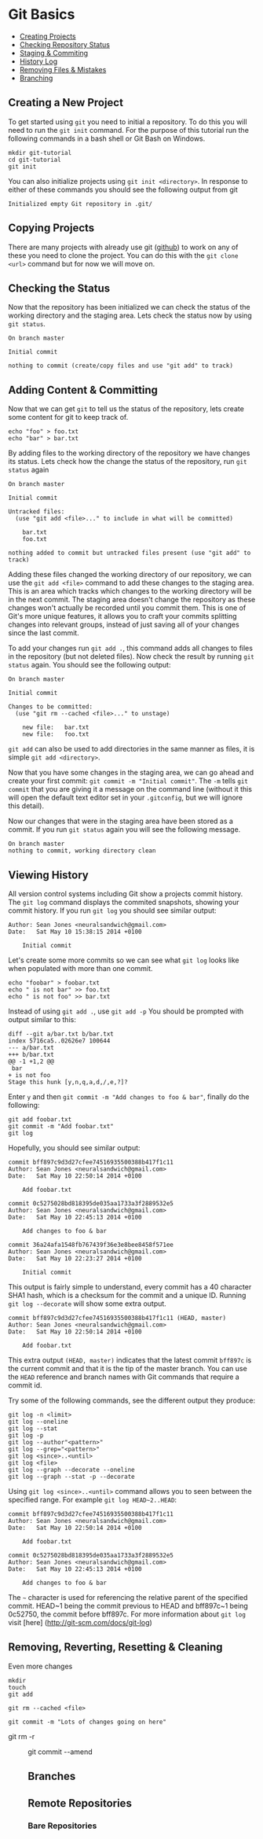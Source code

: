 # Git Basics

* [Creating Projects](#creating-a-new-project)
* [Checking Repository Status](#checking-the-status)
* [Staging & Commiting](#adding-content--committing)
* [History Log](#viewing-history)
* [Removing Files & Mistakes](#removing-reverting-resetting--cleaning)
* [Branching](#branches)

## Creating a New Project

To get started using `git` you need to initial a repository. To do this you will
need to run the `git init` command. For the purpose of this tutorial run the
following commands in a bash shell or Git Bash on Windows.

```
mkdir git-tutorial
cd git-tutorial
git init
```

You can also initialize projects using `git init <directory>`. In response to
either of these commands you should see the following output from git

```
Initialized empty Git repository in .git/
```

## Copying Projects

There are many projects with already use git ([github](http://github.com)) to
work on any of these you need to clone the project. You can do this with the
`git clone <url>` command but for now we will move on.

## Checking the Status

Now that the repository has been initialized we can check the status of the
working directory and the staging area. Lets check the status now by using
`git status`.

```
On branch master

Initial commit

nothing to commit (create/copy files and use "git add" to track)
```

## Adding Content & Committing

Now that we can get `git` to tell us the status of the repository, lets create
some content for git to keep track of.

```
echo "foo" > foo.txt
echo "bar" > bar.txt
```

By adding files to the working directory of the repository we have changes its
status. Lets check how the change the status of the repository, run `git
status` again

```
On branch master

Initial commit

Untracked files:
  (use "git add <file>..." to include in what will be committed)

    bar.txt
    foo.txt

nothing added to commit but untracked files present (use "git add" to track)
```

Adding these files changed the working directory of our repository, we can use
the `git add <file>` command to add these changes to the staging area. This
is an area which tracks which changes to the working directory will be in the
next commit. The staging area doesn't change the repository as these changes
won't actually be recorded until you commit them. This is one of Git's more
unique features, it allows you to craft your commits splitting changes into
relevant groups, instead of just saving all of your changes since the last
commit.

To add your changes run `git add .`, this command adds all changes to files in
the repository (but not deleted files). Now check the result by running
`git status` again. You should see the following output:

```
On branch master

Initial commit

Changes to be committed:
  (use "git rm --cached <file>..." to unstage)

    new file:   bar.txt
    new file:   foo.txt

```

`git add` can also be used to add directories in the same manner as files, it
is simple `git add <directory>`.

Now that you have some changes in the staging area, we can go ahead and create
your first commit: `git commit -m "Initial commit"`. The `-m` tells `git commit`
that you are giving it a message on the command line (without it this will open
the default text editor set in your `.gitconfig`, but we will ignore this
detail).

Now our changes that were in the staging area have been stored as a commit. If
you run `git status` again you will see the following message.

```
On branch master
nothing to commit, working directory clean
```

## Viewing History

All version control systems including Git show a projects commit history. The
`git log` command displays the commited snapshots, showing your commit history.
If you run `git log` you should see similar output:

```
Author: Sean Jones <neuralsandwich@gmail.com>
Date:   Sat May 10 15:38:15 2014 +0100

    Initial commit
```

Let's create some more commits so we can see what `git log` looks like when
populated with more than one commit.

```
echo "foobar" > foobar.txt
echo " is not bar" >> foo.txt
echo " is not foo" >> bar.txt
```

Instead of using `git add .`, use `git add -p` You should be prompted with output
similar to this:

```
diff --git a/bar.txt b/bar.txt
index 5716ca5..02626e7 100644
--- a/bar.txt
+++ b/bar.txt
@@ -1 +1,2 @@
 bar
+ is not foo
Stage this hunk [y,n,q,a,d,/,e,?]? 
```

Enter `y` and then `git commit -m "Add changes to foo & bar"`, finally do the
following:

```
git add foobar.txt
git commit -m "Add foobar.txt"
git log
```

Hopefully, you should see similar output:

```
commit bff897c9d3d27cfee74516935500388b417f1c11
Author: Sean Jones <neuralsandwich@gmail.com>
Date:   Sat May 10 22:50:14 2014 +0100

    Add foobar.txt

commit 0c5275028bd818395de035aa1733a3f2889532e5
Author: Sean Jones <neuralsandwich@gmail.com>
Date:   Sat May 10 22:45:13 2014 +0100

    Add changes to foo & bar

commit 36a24afa1548fb767439f36e3e8bee8458f571ee
Author: Sean Jones <neuralsandwich@gmail.com>
Date:   Sat May 10 22:23:27 2014 +0100

    Initial commit
```

This output is fairly simple to understand, every commit has a 40 character SHA1
hash, which is a checksum for the commit and a unique ID. Running `git log
--decorate` will show some extra output.

```
commit bff897c9d3d27cfee74516935500388b417f1c11 (HEAD, master)
Author: Sean Jones <neuralsandwich@gmail.com>
Date:   Sat May 10 22:50:14 2014 +0100

    Add foobar.txt
```

This extra output `(HEAD, master)` indicates that the latest commit `bff897c`
is the current commit and that it is the tip of the master branch. You can use
the `HEAD` reference and branch names with Git commands that require a commit
id.

Try some of the following commands, see the different output they produce:

```
git log -n <limit>
git log --oneline
git log --stat
git log -p
git log --author"<pattern>"
git log --grep="<pattern>"
git log <since>..<until>
git log <file>
git log --graph --decorate --oneline
git log --graph --stat -p --decorate
```
Using `git log <since>..<until>` command allows you to seen between the
specified range. For example `git log HEAD~2..HEAD`:

```
commit bff897c9d3d27cfee74516935500388b417f1c11
Author: Sean Jones <neuralsandwich@gmail.com>
Date:   Sat May 10 22:50:14 2014 +0100

    Add foobar.txt

commit 0c5275028bd818395de035aa1733a3f2889532e5
Author: Sean Jones <neuralsandwich@gmail.com>
Date:   Sat May 10 22:45:13 2014 +0100

    Add changes to foo & bar

```
The `~` character is used for referencing the relative parent of the specified
commit. HEAD~1 being the commit previous to HEAD and bff897c~1 being 0c52750,
the commit before bff897c. For more information about `git log` visit [here]
(http://git-scm.com/docs/git-log)

## Removing, Reverting, Resetting & Cleaning

Even more changes

```
mkdir 
touch
git add
```

`git rm --cached <file>`

```
git commit -m "Lots of changes going on here"
```

git rm -r <dir>

git commit --amend

## Branches

## Remote Repositories

### Bare Repositories
